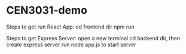 # CEN3031-demo

Steps to get run React App: 
cd frontend dir
    npm run


Steps to get Express Server: 
open a new terminal 
cd backend dir, then create express server
    run node app.js to start server 